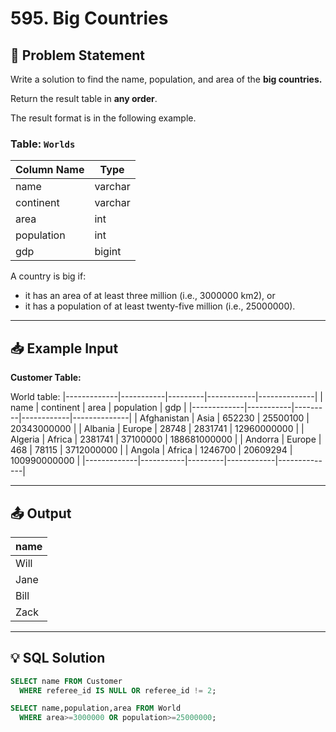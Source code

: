 # 595. Big Countries

## 📝 Problem Statement

Write a solution to find the name, population, and area of the **big countries.**

Return the result table in **any order**.

The result format is in the following example.

### Table: `Worlds`

| Column Name | Type    |
|-------------|---------|
| name        | varchar |
| continent   | varchar |
| area        | int     |
| population  | int     |
| gdp         | bigint  |

A country is big if:
 - it has an area of at least three million (i.e., 3000000 km2), or
 - it has a population of at least twenty-five million (i.e., 25000000).

---

## 📥 Example Input

**Customer Table:**

World table:
|-------------|-----------|---------|------------|--------------|
| name        | continent | area    | population | gdp          |
|-------------|-----------|---------|------------|--------------|
| Afghanistan | Asia      | 652230  | 25500100   | 20343000000  |
| Albania     | Europe    | 28748   | 2831741    | 12960000000  |
| Algeria     | Africa    | 2381741 | 37100000   | 188681000000 |
| Andorra     | Europe    | 468     | 78115      | 3712000000   |
| Angola      | Africa    | 1246700 | 20609294   | 100990000000 |
|-------------|-----------|---------|------------|--------------|

---

## 📤 Output

| name |
|------|
| Will |
| Jane |
| Bill |
| Zack |

---

## 💡 SQL Solution

```sql
SELECT name FROM Customer 
  WHERE referee_id IS NULL OR referee_id != 2;

SELECT name,population,area FROM World 
  WHERE area>=3000000 OR population>=25000000;
